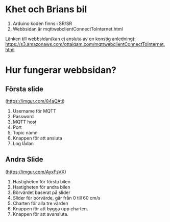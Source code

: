# Khet och Brians bil

1. Arduino koden finns i SR/SR
2. Webbsidan är mqttwebclientConnectToInternet.html

Länken till webbsidan(kan ej ansluta av en konstig anledning): https://s3.amazonaws.com/ottaiqam.com/mqttwebclientConnectToInternet.html

# Hur fungerar webbsidan?
## Första slide
(https://imgur.com/84aQAtl)

1. Username för MQTT
2. Password
3. MQTT host
4. Port
5. Topic namn
6. Knappen för att ansluta
7. Log lådan

## Andra Slide

(https://imgur.com/AyxFsVX)

1. Hastigheten för första bilen
2. Hastigheten för andra bilen
3. Börvärdet baserat på slider
4. Slider för börvärde, går från 0 till 60 cm/s
5. Charten för alla tre värden
6. Knappen för att bygga upp charten.
7. Knappen för att avansluta.
